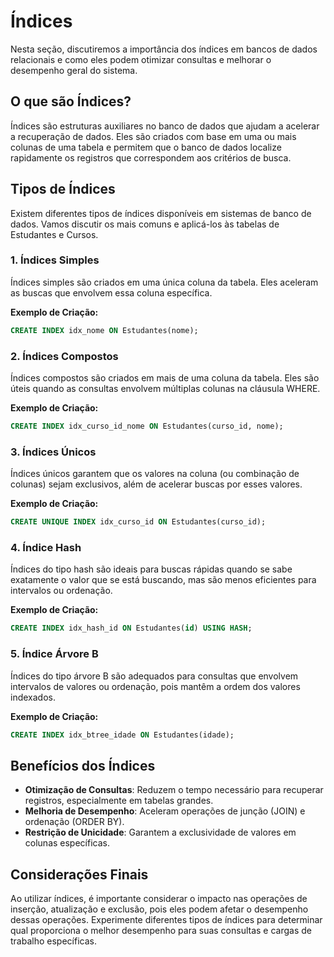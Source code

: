 # Índices

Nesta seção, discutiremos a importância dos índices em bancos de dados relacionais e como eles podem otimizar consultas e melhorar o desempenho geral do sistema.

## O que são Índices?

Índices são estruturas auxiliares no banco de dados que ajudam a acelerar a recuperação de dados. Eles são criados com base em uma ou mais colunas de uma tabela e permitem que o banco de dados localize rapidamente os registros que correspondem aos critérios de busca.

## Tipos de Índices

Existem diferentes tipos de índices disponíveis em sistemas de banco de dados. Vamos discutir os mais comuns e aplicá-los às tabelas de Estudantes e Cursos.

### 1. Índices Simples

Índices simples são criados em uma única coluna da tabela. Eles aceleram as buscas que envolvem essa coluna específica.

**Exemplo de Criação:**

```sql
CREATE INDEX idx_nome ON Estudantes(nome);
```

### 2. Índices Compostos

Índices compostos são criados em mais de uma coluna da tabela. Eles são úteis quando as consultas envolvem múltiplas colunas na cláusula WHERE.

**Exemplo de Criação:**

```sql
CREATE INDEX idx_curso_id_nome ON Estudantes(curso_id, nome);
```

### 3. Índices Únicos

Índices únicos garantem que os valores na coluna (ou combinação de colunas) sejam exclusivos, além de acelerar buscas por esses valores.

**Exemplo de Criação:**

```sql
CREATE UNIQUE INDEX idx_curso_id ON Estudantes(curso_id);
```

### 4. Índice Hash

Índices do tipo hash são ideais para buscas rápidas quando se sabe exatamente o valor que se está buscando, mas são menos eficientes para intervalos ou ordenação.

**Exemplo de Criação:**

```sql
CREATE INDEX idx_hash_id ON Estudantes(id) USING HASH;
```

### 5. Índice Árvore B

Índices do tipo árvore B são adequados para consultas que envolvem intervalos de valores ou ordenação, pois mantêm a ordem dos valores indexados.

**Exemplo de Criação:**

```sql
CREATE INDEX idx_btree_idade ON Estudantes(idade);
```

## Benefícios dos Índices

- **Otimização de Consultas**: Reduzem o tempo necessário para recuperar registros, especialmente em tabelas grandes.
- **Melhoria de Desempenho**: Aceleram operações de junção (JOIN) e ordenação (ORDER BY).
- **Restrição de Unicidade**: Garantem a exclusividade de valores em colunas específicas.

## Considerações Finais

Ao utilizar índices, é importante considerar o impacto nas operações de inserção, atualização e exclusão, pois eles podem afetar o desempenho dessas operações. Experimente diferentes tipos de índices para determinar qual proporciona o melhor desempenho para suas consultas e cargas de trabalho específicas.
